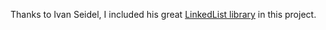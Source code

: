 Thanks to Ivan Seidel, I included his great [LinkedList library](https://github.com/ivanseidel/LinkedList) in this project.